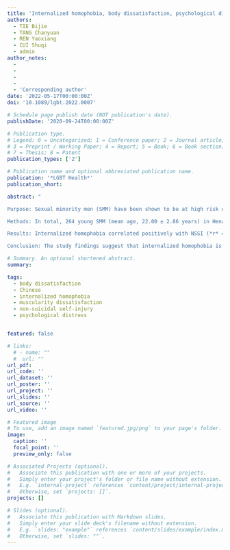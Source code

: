 ```yaml
---
title: 'Internalized homophobia, body dissatisfaction, psychological distress, and Non-Suicidal Self-Injury among Young Sexual Minority Men in China'
authors:
  - TIE Bijie
  - TANG Chanyuan
  - REN Yaoxiang
  - CUI Shuqi
  - admin
author_notes:
  - 
  - 
  -
  - 
  - 'Corresponding author'
date: '2022-05-17T00:00:00Z'
doi: '10.1089/lgbt.2022.0007'

# Schedule page publish date (NOT publication's date).
publishDate: '2020-09-24T00:00:00Z'

# Publication type.
# Legend: 0 = Uncategorized; 1 = Conference paper; 2 = Journal article;
# 3 = Preprint / Working Paper; 4 = Report; 5 = Book; 6 = Book section;
# 7 = Thesis; 8 = Patent
publication_types: ['2']

# Publication name and optional abbreviated publication name.
publication: '*LGBT Health*'
publication_short: 

abstract: "

Purpose: Sexual minority men (SMM) have been shown to be at high risk of nonsuicidal self-injury (NSSI). Internalized homophobia, body dissatisfaction, and psychological distress have been found to be related to NSSI among SMM, but few studies have focused on the mechanisms underlying these associations. Thus, the current study was conducted to examine the association between internalized homophobia and NSSI, and whether body dissatisfaction and psychological distress mediate this relationship among young SMM in China.

Methods: In total, 264 young SMM (mean age, 22.00 ± 2.86 years) in Henan Province, China, participated in the study. A set of questionnaires were used to assess participants' internalized homophobia, body fat dissatisfaction, muscularity dissatisfaction, psychological distress, and NSSI. Correlation and mediation analyses were used to examine the data.

Results: Internalized homophobia correlated positively with NSSI (*r* = 0.24, *p* < .001) among young SMM in China. This relationship was partly mediated by body fat dissatisfaction, muscularity dissatisfaction, and psychological distress.

Conclusion: The study findings suggest that internalized homophobia is a risk factor for NSSI among young SMM in China, and that body fat and muscle dissatisfaction and psychological distress underlie the association between internalized homophobia and NSSI. In developing interventions targeting NSSI among SMM, the findings of the current study should be considered to improve intervention outcomes."

# Summary. An optional shortened abstract.
summary: 

tags:
  - body dissatisfaction
  - Chinese
  - internalized homophobia
  - muscularity dissatisfaction
  - non-suicidal self-injury
  - psychological distress


featured: false

# links:
  # - name: ""
  #  url: ""
url_pdf: 
url_code: ''
url_dataset: ''
url_poster: ''
url_project: ''
url_slides: ''
url_source: ''
url_video: ''

# Featured image
# To use, add an image named `featured.jpg/png` to your page's folder.
image:
  caption: ''
  focal_point: ''
  preview_only: false

# Associated Projects (optional).
#   Associate this publication with one or more of your projects.
#   Simply enter your project's folder or file name without extension.
#   E.g. `internal-project` references `content/project/internal-project/index.md`.
#   Otherwise, set `projects: []`.
projects: []

# Slides (optional).
#   Associate this publication with Markdown slides.
#   Simply enter your slide deck's filename without extension.
#   E.g. `slides: "example"` references `content/slides/example/index.md`.
#   Otherwise, set `slides: ""`.
---
```


